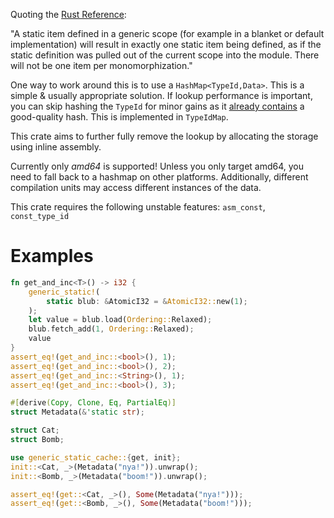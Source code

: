 Quoting the [Rust Reference](https://doc.rust-lang.org/reference/items/static-items.html):

"A static item defined in a generic scope (for example in a blanket or default implementation)
will result in exactly one static item being defined, as if the static definition was pulled
out of the current scope into the module. There will not be one item per monomorphization."

One way to work around this is to use a `HashMap<TypeId,Data>`. This is a simple & usually appropriate solution.
If lookup performance is important, you can skip hashing the `TypeId` for minor gains as it [already contains](https://github.com/rust-lang/rust/blob/eeff92ad32c2627876112ccfe812e19d38494087/library/core/src/any.rs#L645) a good-quality hash. This is implemented in `TypeIdMap`.

This crate aims to further fully remove the lookup by allocating the storage using inline
assembly.

Currently only *amd64* is supported! Unless you only target amd64, you need to
fall back to a hashmap on other platforms. Additionally, different compilation units may
access different instances of the data.

This crate requires the following unstable features: `asm_const`, `const_type_id`

# Examples
```rust
fn get_and_inc<T>() -> i32 {
    generic_static!(
        static blub: &AtomicI32 = &AtomicI32::new(1);
    );
    let value = blub.load(Ordering::Relaxed);
    blub.fetch_add(1, Ordering::Relaxed);
    value
}
assert_eq!(get_and_inc::<bool>(), 1);
assert_eq!(get_and_inc::<bool>(), 2);
assert_eq!(get_and_inc::<String>(), 1);
assert_eq!(get_and_inc::<bool>(), 3);
```
```rust
#[derive(Copy, Clone, Eq, PartialEq)]
struct Metadata(&'static str);

struct Cat;
struct Bomb;

use generic_static_cache::{get, init};
init::<Cat, _>(Metadata("nya!")).unwrap();
init::<Bomb, _>(Metadata("boom!")).unwrap();

assert_eq!(get::<Cat, _>(), Some(Metadata("nya!")));
assert_eq!(get::<Bomb, _>(), Some(Metadata("boom!")));
```
